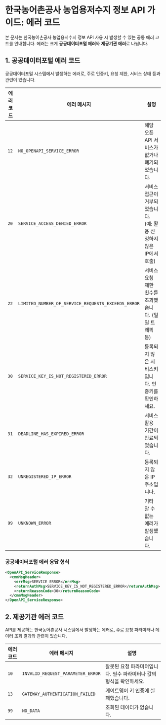 # 한국농어촌공사 농업용저수지 정보 API 가이드: 에러 코드

본 문서는 한국농어촌공사 농업용저수지 정보 API 사용 시 발생할 수 있는 공통 에러 코드를 안내합니다. 에러는 크게 **공공데이터포털 에러**와 **제공기관 에러**로 나뉩니다.

## 1. 공공데이터포털 에러 코드

공공데이터포털 시스템에서 발생하는 에러로, 주로 인증키, 요청 제한, 서비스 상태 등과 관련이 있습니다.

| 에러코드 | 에러 메시지 | 설명 |
| --- | --- | --- |
| `12` | `NO_OPENAPI_SERVICE_ERROR` | 해당 오픈 API 서비스가 없거나 폐기되었습니다. |
| `20` | `SERVICE_ACCESS_DENIED_ERROR` | 서비스 접근이 거부되었습니다. (예: 활용 신청하지 않은 IP에서 호출) |
| `22` | `LIMITED_NUMBER_OF_SERVICE_REQUESTS_EXCEEDS_ERROR` | 서비스 요청 제한 횟수를 초과했습니다. (일일 트래픽 등) |
| `30` | `SERVICE_KEY_IS_NOT_REGISTERED_ERROR` | 등록되지 않은 서비스키입니다. 인증키를 확인하세요. |
| `31` | `DEADLINE_HAS_EXPIRED_ERROR` | 서비스 활용 기간이 만료되었습니다. |
| `32` | `UNREGISTERED_IP_ERROR` | 등록되지 않은 IP 주소입니다. |
| `99` | `UNKNOWN_ERROR` | 기타 알 수 없는 에러가 발생했습니다. |

### 공공데이터포털 에러 응답 형식

```xml
<OpenAPI_ServiceResponse>
  <cmmMsgHeader>
    <errMsg>SERVICE ERROR</errMsg>
    <returnAuthMsg>SERVICE_KEY_IS_NOT_REGISTERED_ERROR</returnAuthMsg>
    <returnReasonCode>30</returnReasonCode>
  </cmmMsgHeader>
</OpenAPI_ServiceResponse>
```

## 2. 제공기관 에러 코드

API를 제공하는 한국농어촌공사 시스템에서 발생하는 에러로, 주로 요청 파라미터나 데이터 조회 결과와 관련이 있습니다.

| 에러코드 | 에러 메시지 | 설명 |
| --- | --- | --- |
| `10` | `INVALID_REQUEST_PARAMETER_ERROR` | 잘못된 요청 파라미터입니다. 필수 파라미터나 값의 형식을 확인하세요. |
| `13` | `GATEWAY_AUTHENTICATION_FAILED` | 게이트웨이 키 인증에 실패했습니다. |
| `99` | `NO_DATA` | 조회된 데이터가 없습니다. |
